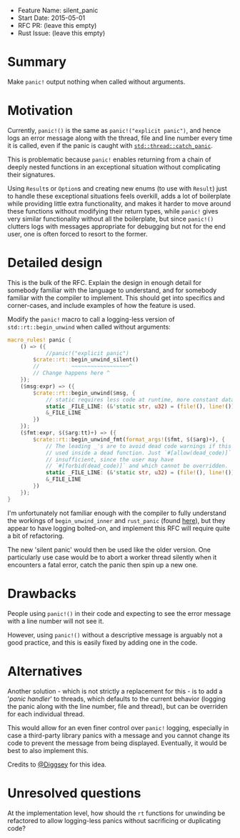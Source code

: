 - Feature Name: silent_panic
- Start Date: 2015-05-01
- RFC PR: (leave this empty)
- Rust Issue: (leave this empty)

# Summary

Make `panic!` output nothing when called without arguments.

# Motivation

Currently, `panic!()` is the same as `panic!("explicit panic")`, and hence logs an error message along with the thread, file and line number every time it is called, even if the panic is caught with [`std::thread::catch_panic`](http://doc.rust-lang.org/nightly/std/thread/fn.catch_panic.html). 

This is problematic because `panic!` enables returning from a chain of deeply nested functions in an exceptional situation without complicating their signatures.

Using `Result`s or `Option`s and creating new enums (to use with `Result`) just to handle these exceptional situations feels overkill, adds a lot of boilerplate while providing little extra functionality, and makes it harder to move around these functions without modifying their return types, while `panic!` gives very similar functionality without all the boilerplate, but since `panic!()` clutters logs with messages appropriate for debugging but not for the end user, one is often forced to resort to the former.



# Detailed design

This is the bulk of the RFC. Explain the design in enough detail for somebody familiar
with the language to understand, and for somebody familiar with the compiler to implement.
This should get into specifics and corner-cases, and include examples of how the feature is used.


Modify the `panic!` macro to call a logging-less version of `std::rt::begin_unwind` when called without arguments:

```rust
macro_rules! panic {
    () => ({
    		//panic!("explicit panic")
        $crate::rt::begin_unwind_silent()
        //          ~~~~~~~~~~~~~~~~~~^
        // Change happens here ^
    });
    ($msg:expr) => ({
        $crate::rt::begin_unwind($msg, {
            // static requires less code at runtime, more constant data
            static _FILE_LINE: (&'static str, u32) = (file!(), line!());
            &_FILE_LINE
        })
    });
    ($fmt:expr, $($arg:tt)+) => ({
        $crate::rt::begin_unwind_fmt(format_args!($fmt, $($arg)+), {
            // The leading _'s are to avoid dead code warnings if this is
            // used inside a dead function. Just `#[allow(dead_code)]` is
            // insufficient, since the user may have
            // `#[forbid(dead_code)]` and which cannot be overridden.
            static _FILE_LINE: (&'static str, u32) = (file!(), line!());
            &_FILE_LINE
        })
    });
}
```

I'm unfortunately not familiar enough with the compiler to fully understand the workings of `begin_unwind_inner` and `rust_panic` (found [here](https://github.com/rust-lang/rust/blob/master/src/libstd/rt/unwind.rs)), but they appear to have logging bolted-on, and implement this RFC will require quite a bit of refactoring.

The new 'silent panic' would then be used like the older version. One particularly use case would be to abort a worker thread silently when it encounters a fatal error, catch the panic then spin up a new one.



# Drawbacks

People using `panic!()` in their code and expecting to see the error message with a line number will not see it.

However, using `panic!()` without a descriptive message is arguably not a good practice, and this is easily fixed by adding one in the code.



# Alternatives

Another solution - which is not strictly a replacement for this - is to add a '*panic handler*' to threads, which defaults to the current behavior (logging the panic along with the line number, file and thread), but can be overriden for each individual thread.

This would allow for an even finer control over `panic!` logging, especially in case a third-party library panics with a message and you cannot change its code to prevent the message from being displayed. Eventually, it would be best to also implement this.

Credits to [@Diggsey](https://github.com/Diggsey) for this idea. 

# Unresolved questions

At the implementation level, how should the `rt` functions for unwinding be refactored to allow logging-less panics without sacrificing or duplicating code?
